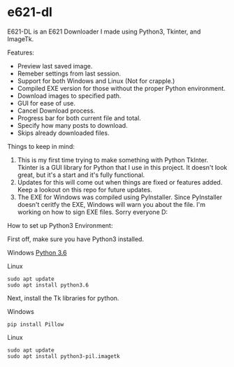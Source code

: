 # e621-dl
E621-DL is an E621 Downloader I made using Python3, Tkinter, and ImageTk.

Features:
- Preview last saved image.
- Remeber settings from last session.
- Support for both Windows and Linux (Not for crapple.)
- Compiled EXE version for those without the proper Python environment.
- Download images to specified path.
- GUI for ease of use.
- Cancel Download process.
- Progress bar for both current file and total.
- Specify how many posts to download.
- Skips already downloaded files.

Things to keep in mind:

1. This is my first time trying to make something with Python TkInter. Tkinter is a GUI library for Python that I use in this project. It doesn't look great, but it's a start and it's fully functional. 
2. Updates for this will come out when things are fixed or features added. Keep a lookout on this repo for future updates.
3. The EXE for Windows was compiled using PyInstaller. Since PyInstaller doesn't ceritfy the EXE, Windows will warn you about the file. I'm working on how to sign EXE files. Sorry everyone D:

How to set up Python3 Environment:

  First off, make sure you have Python3 installed.

  Windows
    [Python 3.6](https://www.python.org/downloads/release/python-365/)

  Linux
  ```
  sudo apt update
  sudo apt install python3.6
  ```

  Next, install the Tk libraries for python.

  Windows
  ```
  pip install Pillow
  ```

  Linux
  ```
  sudo apt update
  sudo apt install python3-pil.imagetk
  ```

